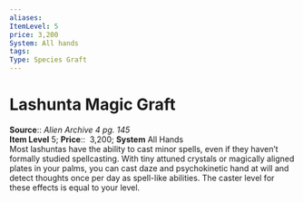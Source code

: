 ```yaml
---
aliases: 
ItemLevel: 5
price: 3,200
System: All hands 
tags: 
Type: Species Graft
---
```


# Lashunta Magic Graft

**Source**:: _Alien Archive 4 pg. 145_  
**Item Level** 5;
**Price**::  3,200; **System** All Hands  
Most lashuntas have the ability to cast minor spells, even if they haven’t formally studied spellcasting. With tiny attuned crystals or magically aligned plates in your palms, you can cast daze and psychokinetic hand at will and detect thoughts once per day as spell-like abilities. The caster level for these effects is equal to your level.
